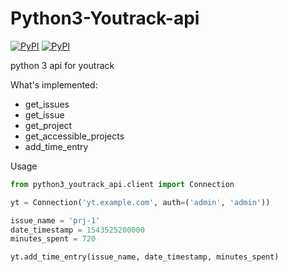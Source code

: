 # Python3-Youtrack-api
[![PyPI](https://img.shields.io/badge/pypi-0.2-orange.svg)](https://pypi.org/project/Python3-Youtrack-api/) [![PyPI](https://img.shields.io/badge/python-3-blue.svg)](https://pypi.org/project/Python3-Youtrack-api/)

python 3 api for youtrack

What's implemented:
- get_issues
- get_issue
- get_project
- get_accessible_projects
- add_time_entry

Usage
```python
from python3_youtrack_api.client import Connection

yt = Connection('yt.example.com', auth=('admin', 'admin'))

issue_name = 'prj-1'
date_timestamp = 1543525200000
minutes_spent = 720

yt.add_time_entry(issue_name, date_timestamp, minutes_spent)

```
